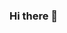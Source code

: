 ### Hi there 👋

<!--
**hypercalm/hypercalm** is a ✨ _special_ ✨ repository because its `README.md` (this file) appears on your GitHub profile.

Here are some ideas to get you started:

- 🔭 I’m currently working on making machines smarter
- 🌱 I’m currently learning DeepLearning frameworks
- 👯 I’m looking to collaborate on Machine Learning projects
- 🤔 I’m looking for help with creating sentience. :D
- 💬 Ask me about Machine Learning in general and Neural Networks in particular!
- 📫 How to reach me: If we go back to the beginning of time, you and I would be in a point. :P
- ⚡ Fun fact: What if sentience is just an illusion that makes us feel special?
-->
